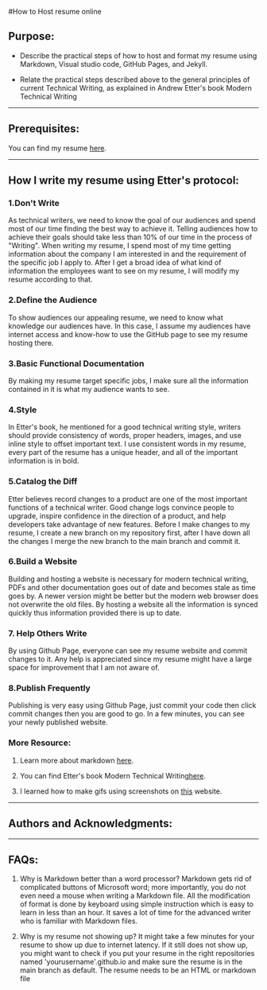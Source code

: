 #How to Host resume online

## Purpose: 

- Describe the practical steps of how to host and format my resume using Markdown, Visual studio code, GitHub Pages, and Jekyll.  

- Relate the practical steps described above to the general principles of current Technical Writing, as explained in Andrew Etter's book Modern Technical Writing 

---------------------------------------------


## Prerequisites:

You can find my resume [here](https://github.com/qinh3uofm/qinh3uofm.github.io/edit/main/resume.md).

---------------------------------------------


## How I write my resume using Etter's protocol:

### 1.Don't Write 
As technical writers, we need to know the goal of our audiences and spend most of our time finding the best way to achieve it. Telling audiences how to achieve their goals should take less than 10% of our time in the process of "Writing". When writing my resume, I spend most of my time getting information about the company I am interested in and the requirement of the specific job I apply to. After I get a broad idea of what kind of information the employees want to see on my resume, I will modify my resume according to that.

### 2.Define the Audience
To show audiences our appealing resume, we need to know what knowledge our audiences have. In this case, I assume my audiences have internet access and know-how to use the GitHub page to see my resume hosting there.

### 3.Basic Functional Documentation
By making my resume target specific jobs, I make sure all the information contained in it is what my audience wants to see.

### 4.Style
In Etter's book, he mentioned for a good technical writing style, writers should provide consistency of words, proper headers, images, and use inline style to offset important text. I use consistent words in my resume, every part of the resume has a unique header, and all of the important information is in bold.

### 5.Catalog the Diff
Etter believes record changes to a product are one of the most important functions of a technical writer. Good change logs convince people to upgrade, inspire confidence in the direction of a product, and help developers take advantage of new features. Before I make changes to my resume, I create a new branch on my repository first, after I have down all the changes I merge the new branch to the main branch and commit it.

### 6.Build a Website
Building and hosting a website is necessary for modern technical writing, PDFs and other documentation goes out of date and becomes stale as time goes by. A newer version might be better but the modern web browser does not overwrite the old files. By hosting a website all the information is synced quickly thus information provided there is up to date.

### 7. Help Others Write
By using Github Page, everyone can see my resume website and commit changes to it. Any help is appreciated since my resume might have a large space for improvement that I am not aware of.

### 8.Publish Frequently
Publishing is very easy using Github Page, just commit your code then click commit changes then you are good to go. In a few minutes, you can see your newly published website.

### More Resource:
1. Learn more about markdown [here](https://www.markdowntutorial.com).

2. You can find Etter's book Modern Technical Writing[here](https://github.com/qinh3uofm/qinh3uofm.github.io/blob/main/Andrew_Etter_-_Modern_Technical_Writing__An_Introduction_to_Software_Documentation_2016.epub).

3. I learned how to make gifs using screenshots on [this](https://ezgif.com/maker) website.

---------------------------------------------


## Authors and Acknowledgments:


---------------------------------------------


## FAQs:
1. Why is Markdown better than a word processor?
Markdown gets rid of complicated buttons of Microsoft word; more importantly, you do not even need a mouse when writing a Markdown file. All the modification of format is done by keyboard using simple instruction which is easy to learn in less than an hour. It saves a lot of time for the advanced writer who is familiar with Markdown files. 


2. Why is my resume not showing up?
It might take a few minutes for your resume to show up due to internet latency. If it still does not show up, you might want to check if you put your resume in the right repositories named 'yourusername'.github.io and make sure the resume is in the main branch as default. The resume needs to be an HTML or markdown file
